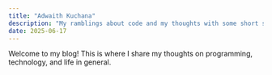 ```yaml
---
title: "Adwaith Kuchana"
description: "My ramblings about code and my thoughts with some short stories that I write"
date: 2025-06-17
---
```


Welcome to my blog! This is where I share my thoughts on programming, technology, and life in general.

<!-- This content won't be displayed with your current layout, 
     but it's good for SEO and can be accessed via {{ .Content }} if needed -->
